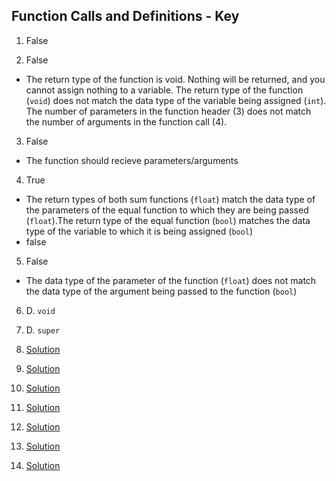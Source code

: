 Function Calls and Definitions - Key
------------------------------------
1. False

2. False
  - The return type of the function is void. Nothing will be returned, and you cannot assign nothing to a variable. The return type of the function (`void`) does not match the data type of the variable being assigned (`int`). The number of parameters in the function header (3) does not match the number of arguments in the function call (4).

3. False
  - The function should recieve parameters/arguments

4. True
  - The return types of both sum functions (`float`) match the data type of the parameters of the equal function to which they are being passed (`float`).The return type of the equal function (`bool`) matches the data type of the variable to which it is being assigned (`bool`)
  - false

5. False
  - The data type of the parameter of the function (`float`) does not match the data type of the argument being passed to the function (`bool`)

6. D. `void`

7. D. `super`

8. [Solution](https://github.com/CenterOfCreativeComputation/CSE1342/blob/master/Exercises/Functions/FunctionCalls_Key/Q_08/main.cpp)

9. [Solution](https://github.com/CenterOfCreativeComputation/CSE1342/blob/master/Exercises/Functions/FunctionCalls_Key/Q_09/main.cpp)

10. [Solution](https://github.com/CenterOfCreativeComputation/CSE1342/blob/master/Exercises/Functions/FunctionCalls_Key/Q_10/main.cpp)

11. [Solution](https://github.com/CenterOfCreativeComputation/CSE1342/blob/master/Exercises/Functions/FunctionCalls_Key/Q_11/main.cpp)

12. [Solution](https://github.com/CenterOfCreativeComputation/CSE1342/blob/master/Exercises/Functions/FunctionCalls_Key/Q_12/main.cpp)

13. [Solution](https://github.com/CenterOfCreativeComputation/CSE1342/blob/master/Exercises/Functions/FunctionCalls_Key/Q_13/main.cpp)

14. [Solution](https://github.com/CenterOfCreativeComputation/CSE1342/blob/master/Exercises/Functions/FunctionCalls_Key/Q_14/main.cpp)
